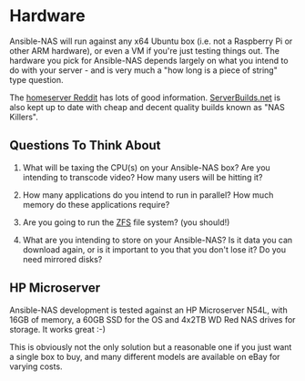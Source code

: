 # Hardware

Ansible-NAS will run against any x64 Ubuntu box (i.e. not a Raspberry Pi or other ARM hardware), or even a VM if you're just testing things out. The hardware you pick for Ansible-NAS depends largely on what you intend to do with your server - and is very much a "how long is a piece of string" type question.

The [homeserver Reddit](https://www.reddit.com/r/HomeServer/) has lots of good information. [ServerBuilds.net](https://www.serverbuilds.net/) is also kept up to date with cheap and decent quality builds known as "NAS Killers".

## Questions To Think About

1. What will be taxing the CPU(s) on your Ansible-NAS box? Are you intending to transcode video? How many users will be hitting it?

2. How many applications do you intend to run in parallel? How much memory do these applications require?

3. Are you going to run the [ZFS](zfs/zfs_overview/) file system? (you should!)

4. What are you intending to store on your Ansible-NAS? Is it data you can download again, or is it important to you that you don't lose it? Do you need mirrored disks?

## HP Microserver

Ansible-NAS development is tested against an HP Microserver N54L, with 16GB of memory, a 60GB SSD for the OS and 4x2TB WD Red NAS drives for storage. It works great :-)

This is obviously not the only solution but a reasonable one if you just want a single box to buy, and many different models are available on eBay for varying costs.
